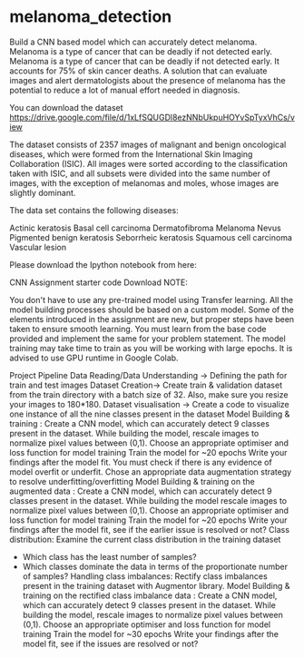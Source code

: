 # melanoma_detection
Build a CNN based model which can accurately detect melanoma. Melanoma is a type of cancer that can be deadly if not detected early. Melanoma is a type of cancer that can be deadly if not detected early. It accounts for 75% of skin cancer deaths. A solution that can evaluate images and alert dermatologists about the presence of melanoma has the potential to reduce a lot of manual effort needed in diagnosis.


 You can download the dataset 
 https://drive.google.com/file/d/1xLfSQUGDl8ezNNbUkpuHOYvSpTyxVhCs/view


The dataset consists of 2357 images of malignant and benign oncological diseases, which were formed from the International Skin Imaging Collaboration (ISIC). All images were sorted according to the classification taken with ISIC, and all subsets were divided into the same number of images, with the exception of melanomas and moles, whose images are slightly dominant.


The data set contains the following diseases:

Actinic keratosis
Basal cell carcinoma
Dermatofibroma
Melanoma
Nevus
Pigmented benign keratosis
Seborrheic keratosis
Squamous cell carcinoma
Vascular lesion
 
Please download the Ipython notebook from here:

CNN Assignment starter code
Download
NOTE:

You don't have to use any pre-trained model using Transfer learning. All the model building processes should be based on a custom model.
Some of the elements introduced in the assignment are new, but proper steps have been taken to ensure smooth learning. You must learn from the base code provided and implement the same for your problem statement.
The model training may take time to train as you will be working with large epochs. It is advised to use GPU runtime in Google Colab.
 

Project Pipeline
Data Reading/Data Understanding → Defining the path for train and test images 
Dataset Creation→ Create train & validation dataset from the train directory with a batch size of 32. Also, make sure you resize your images to 180*180.
Dataset visualisation → Create a code to visualize one instance of all the nine classes present in the dataset 
Model Building & training : 
Create a CNN model, which can accurately detect 9 classes present in the dataset. While building the model, rescale images to normalize pixel values between (0,1).
Choose an appropriate optimiser and loss function for model training
Train the model for ~20 epochs
Write your findings after the model fit. You must check if there is any evidence of model overfit or underfit.
Chose an appropriate data augmentation strategy to resolve underfitting/overfitting 
Model Building & training on the augmented data :
Create a CNN model, which can accurately detect 9 classes present in the dataset. While building the model rescale images to normalize pixel values between (0,1).
Choose an appropriate optimiser and loss function for model training
Train the model for ~20 epochs
Write your findings after the model fit, see if the earlier issue is resolved or not?
Class distribution: Examine the current class distribution in the training dataset 
- Which class has the least number of samples?
- Which classes dominate the data in terms of the proportionate number of samples?
Handling class imbalances: Rectify class imbalances present in the training dataset with Augmentor library.
Model Building & training on the rectified class imbalance data :
Create a CNN model, which can accurately detect 9 classes present in the dataset. While building the model, rescale images to normalize pixel values between (0,1).
Choose an appropriate optimiser and loss function for model training
Train the model for ~30 epochs
Write your findings after the model fit, see if the issues are resolved or not?
